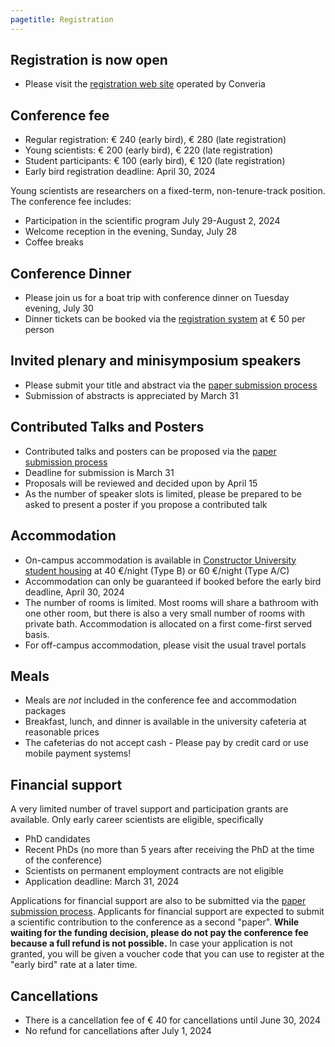 ```yaml
---
pagetitle: Registration
---
```


## Registration is now open

* Please visit the [registration web site](https://express.converia.de/frontend/index.php?folder_id=8423) operated by Converia

## Conference fee

* Regular registration: € 240 (early bird), € 280 (late registration)
* Young scientists: € 200 (early bird), € 220 (late registration)
* Student participants:  € 100 (early bird), € 120 (late registration)
* Early bird registration deadline: April 30, 2024

Young scientists are researchers on a fixed-term, non-tenure-track position.  The conference fee includes:

* Participation in the scientific program July 29-August 2, 2024
* Welcome reception in the evening, Sunday, July 28
* Coffee breaks

## Conference Dinner

* Please join us for a boat trip with conference dinner on Tuesday evening, July 30
* Dinner tickets can be booked via the [registration system](https://express.converia.de/frontend/index.php?folder_id=8423) at € 50 per person

## Invited plenary and minisymposium speakers

* Please submit your title and abstract via the [paper submission process](https://express.converia.de/frontend/index.php?page_id=37675)
* Submission of abstracts is appreciated by March 31

## Contributed Talks and Posters

* Contributed talks and posters can be proposed via the [paper submission process](https://express.converia.de/frontend/index.php?page_id=37675)
* Deadline for submission is March 31
* Proposals will be reviewed and decided upon by April 15
* As the number of speaker slots is limited, please be prepared to be asked to present a poster if you propose a contributed talk

## Accommodation

* On-campus accommodation is available in [Constructor University student housing](https://constructor.university/student-life/student-services/housing-options) at 40 €/night (Type B) or 60 €/night (Type A/C)
* Accommodation can only be guaranteed if booked before the early bird deadline, April 30, 2024
* The number of rooms is limited.  Most rooms will share a bathroom with one other room, but there is also a very small number of rooms with private bath. Accommodation is allocated on a first come-first served basis.
* For off-campus accommodation, please visit the usual travel portals 

## Meals

* Meals are _not_ included in the conference fee and accommodation packages
* Breakfast, lunch, and dinner is available in the university cafeteria at reasonable prices
* The cafeterias do not accept cash - Please pay by credit card or use mobile payment systems!

## Financial support

A very limited number of travel support and participation grants are available. Only early career scientists are eligible, specifically

*    PhD candidates
*    Recent PhDs (no more than 5 years after receiving the PhD at the time of the conference)
*    Scientists on permanent employment contracts are not eligible
*    Application deadline: March 31, 2024

Applications for financial support are also to be submitted via the [paper submission process](https://express.converia.de/frontend/index.php?page_id=37675).  Applicants for financial support are expected to submit a scientific contribution to the conference as a second "paper". **While waiting for the funding decision, please do not pay the conference fee because a full refund is not possible.** In case your application is not granted, you will be given a voucher code that you can use to register at the "early bird" rate at a later time.  

## Cancellations

*   There is a cancellation fee of € 40 for cancellations until June 30, 2024
*   No refund for cancellations after July 1, 2024

